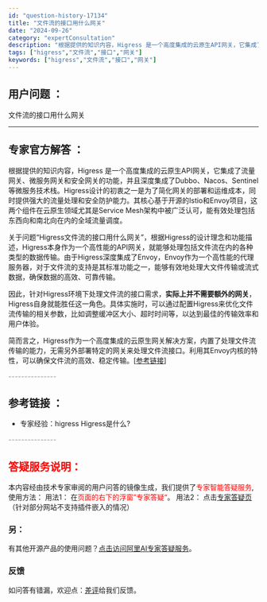 ```yaml
---
id: "question-history-17134"
title: "文件流的接口用什么网关"
date: "2024-09-26"
category: "expertConsultation"
description: "根据提供的知识内容，Higress 是一个高度集成的云原生API网关，它集成了流量网关、微服务网关和安全网关的功能，并且深度集成了Dubbo、Nacos、Sentinel等微服务技术栈。Higress设计的初衷之一是为了简化网关的部署和运维成本，同时提供强大的流量处理和安全防护能力。其核心基于开源的"
tags: ["higress","文件流","接口","网关"]
keywords: ["higress","文件流","接口","网关"]
---
```


## 用户问题 ： 
 文件流的接口用什么网关  

---------------
## 专家官方解答 ：

根据提供的知识内容，Higress 是一个高度集成的云原生API网关，它集成了流量网关、微服务网关和安全网关的功能，并且深度集成了Dubbo、Nacos、Sentinel等微服务技术栈。Higress设计的初衷之一是为了简化网关的部署和运维成本，同时提供强大的流量处理和安全防护能力。其核心基于开源的Istio和Envoy项目，这两个组件在云原生领域尤其是Service Mesh架构中被广泛认可，能有效处理包括东西向和南北向在内的全域流量调度。

关于问题“Higress文件流的接口用什么网关”，根据Higress的设计理念和功能描述，Higress本身作为一个高性能的API网关，就能够处理包括文件流在内的各种类型的数据传输。由于Higress深度集成了Envoy，Envoy作为一个高性能的代理服务器，对于文件流的支持是其标准功能之一，能够有效地处理大文件传输或流式数据，确保数据的高效、可靠传输。

因此，针对Higress环境下处理文件流的接口需求，**实际上并不需要额外的网关**，Higress自身就能胜任这一角色。具体实施时，可以通过配置Higress来优化文件流传输的相关参数，比如调整缓冲区大小、超时时间等，以达到最佳的传输效率和用户体验。

简而言之，Higress作为一个高度集成的云原生网关解决方案，内置了处理文件流传输的能力，无需另外部署特定的网关来处理文件流接口。利用其Envoy内核的特性，可以确保文件流的高效、稳定传输。[[参考链接](https://github.com/higress-group/higress-group.github.io/blob/main/i18n/zh-cn/docusaurus-plugin-content-docs/current/overview/what-is-higress.md)]


<font color="#949494">---------------</font> 


## 参考链接 ：

* 专家经验：higress Higress是什么? 


 <font color="#949494">---------------</font> 
 


## <font color="#FF0000">答疑服务说明：</font> 

本内容经由技术专家审阅的用户问答的镜像生成，我们提供了<font color="#FF0000">专家智能答疑服务</font>,使用方法：
用法1： 在<font color="#FF0000">页面的右下的浮窗”专家答疑“</font>。
用法2： 点击[专家答疑页](https://answer.opensource.alibaba.com/docs/intro)（针对部分网站不支持插件嵌入的情况）
### 另：


有其他开源产品的使用问题？[点击访问阿里AI专家答疑服务](https://answer.opensource.alibaba.com/docs/intro)。
### 反馈
如问答有错漏，欢迎点：[差评](https://ai.nacos.io/user/feedbackByEnhancerGradePOJOID?enhancerGradePOJOId=17146)给我们反馈。
